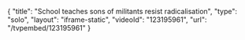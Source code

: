 {
    "title": "School teaches sons of militants resist radicalisation",
    "type": "solo",
    "layout": "iframe-static",
    "videoId": "123195961",
    "url": "\/tvpembed\/123195961"
}